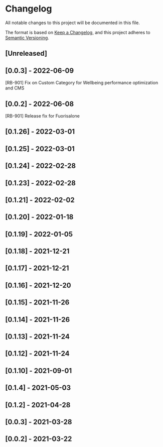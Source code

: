 # Changelog
All notable changes to this project will be documented in this file.

The format is based on [Keep a Changelog](https://keepachangelog.com/en/1.0.0/),
and this project adheres to [Semantic Versioning](https://semver.org/spec/v2.0.0.html).

## [Unreleased]

## [0.0.3] - 2022-06-09
[RB-901] Fix on Custom Category for Wellbeing performance optimization and CMS 

## [0.0.2] - 2022-06-08
[RB-901] Release fix for Fuorisalone 
## [0.1.26] - 2022-03-01

## [0.1.25] - 2022-03-01

## [0.1.24] - 2022-02-28

## [0.1.23] - 2022-02-28

## [0.1.21] - 2022-02-02

## [0.1.20] - 2022-01-18

## [0.1.19] - 2022-01-05

## [0.1.18] - 2021-12-21

## [0.1.17] - 2021-12-21

## [0.1.16] - 2021-12-20

## [0.1.15] - 2021-11-26

## [0.1.14] - 2021-11-26

## [0.1.13] - 2021-11-24

## [0.1.12] - 2021-11-24

## [0.1.10] - 2021-09-01

## [0.1.4] - 2021-05-03

## [0.1.2] - 2021-04-28

## [0.0.3] - 2021-03-28

## [0.0.2] - 2021-03-22
